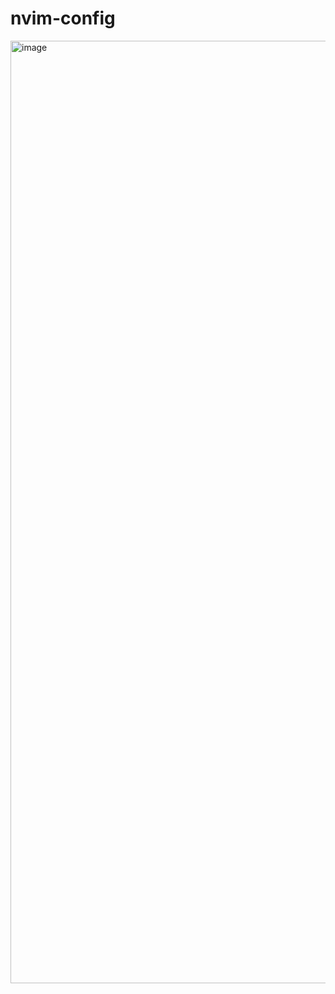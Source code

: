 # nvim-config

<img width="1508" alt="image" src="https://user-images.githubusercontent.com/16872237/221356288-e29f531e-1d68-4f0e-b99c-8fa8e04c52a8.png">
